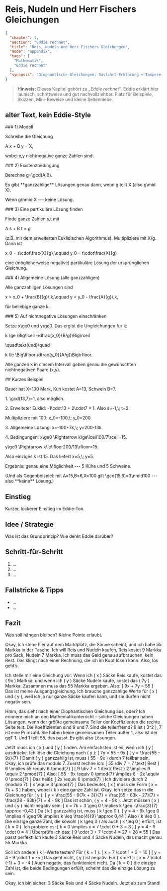 # Reis, Nudeln und Herr Fischers Gleichungen

```json
{
  "chapter": 1,
  "section": "Eddie rechnet",
  "title": "Reis, Nudeln und Herr Fischers Gleichungen",
  "mode": "appendix",
  "tags": [
    "Mathematik",
    "Eddie rechnet"
  ],
  "synopsis": "Diophantische Gleichungen: Busfahrt-Erklärung + Tampere-Beispiel (3 Säcke Reis + 4 Säcke Nudeln für 55 Markka)."
}
```

> **Hinweis:** Dieses Kapitel gehört zu *„Eddie rechnet“*.
> Eddie erklärt hier launisch, schrittweise und gut nachvollziehbar.
> Platz für Beispiele, Skizzen, Mini-Beweise und kleine Seitenhiebe.

## alter Text, kein Eddie-Style

\### 1) Modell

Schreibe die Gleichung

A x + B y = X,

wobei x,y nichtnegative ganze Zahlen sind.

\### 2) Existenzbedingung

Berechne g=\\gcd(A,B).

Es gibt \*\*ganzzahlige\*\* Lösungen genau dann, wenn g teilt X (also
g\\mid X).

Wenn g\\nmid X --- keine Lösung.

\### 3) Eine partikuläre Lösung finden

Finde ganze Zahlen s,t mit

A s + B t = g

(z.B. mit dem erweiterten Euklidischen Algorithmus). Multipliziere mit
X/g. Dann ist

x_0 = s\\cdot\\frac{X}{g},\\qquad y_0 = t\\cdot\\frac{X}{g}

eine (möglicherweise negative) partikuläre Lösung der ursprünglichen
Gleichung.

\### 4) Allgemeine Lösung (alle ganzzahligen)

Alle ganzzahligen Lösungen sind

x = x_0 + \\frac{B}{g}\\,k,\\qquad y = y_0 - \\frac{A}{g}\\,k,

für beliebige ganze k.

\### 5) Auf nichtnegative Lösungen einschränken

Setze x\\ge0 und y\\ge0. Das ergibt die Ungleichungen für k:

k \\ge \\Big\\lceil -\\dfrac{x_0}{B/g}\\Big\\rceil

\\quad\\text{und}\\quad

k \\le \\Big\\lfloor \\dfrac{y_0}{A/g}\\Big\\rfloor.

Alle ganzen k in diesem Intervall geben genau die gewünschten
nichtnegativen Paare (x,y).

\## Kurzes Beispiel

Bauer hat X=100 Mark, Kuh kostet A=13, Schwein B=7.

1\. \\gcd(13,7)=1, also möglich.

2\. Erweiteter Euklid: -1\\cdot13 + 2\\cdot7 = 1. Also s=-1,\\; t=2.

Multipliziere mit 100: x_0=-100,\\; y_0=200.

3\. Allgemeine Lösung: x=-100+7k,\\; y=200-13k.

4\. Bedingungen: x\\ge0 \\Rightarrow k\\ge\\lceil100/7\\rceil=15.

y\\ge0 \\Rightarrow k\\le\\lfloor200/13\\rfloor=15.

Also einziges k ist 15. Das liefert x=5,\\; y=5.

Ergebnis: genau eine Möglichkeit --- 5 Kühe und 5 Schweine.

(Und als Gegenbeispiel: mit A=15,B=6,X=100 gilt \\gcd(15,6)=3\\nmid100
--- also \*\*keine\*\* Lösung.)

## Einstieg

Kurzer, lockerer Einstieg im Eddie-Ton.

## Idee / Strategie

Was ist das Grundprinzip? Wie denkt Eddie darüber?

## Schritt-für-Schritt

1. …
2. …
3. …

## Fallstricke & Tipps

- …
- …

## Fazit

Was soll hängen bleiben? Kleine Pointe erlaubt.

Okay, ich stehe hier auf dem Marktplatz, die Sonne scheint, und ich habe 55 Markka in der Tasche. Ich will Reis und Nudeln kaufen, Reis kostet 9 Markka pro Sack, Nudeln 7 Markka. Ich muss das Geld genau aufbrauchen, kein Rest. Das klingt nach einer Rechnung, die ich im Kopf lösen kann. Also, los geht’s.

Ich stelle mir eine Gleichung vor: Wenn ich \( x \) Säcke Reis kaufe, kostet das \( 9x \) Markka, und wenn ich \( y \) Säcke Nudeln kaufe, kostet das \( 7y \) Markka. Zusammen muss das 55 Markka ergeben. Also:
\[
9x + 7y = 55
\]
Das ist meine Ausgangsgleichung. Ich brauche ganzzahlige Werte für \( x \) und \( y \), weil ich ja nur ganze Säcke kaufen kann, und sie dürfen nicht negativ sein.

Hmm, das sieht nach einer Diophantischen Gleichung aus, oder? Ich erinnere mich an den Mathematikunterricht – solche Gleichungen haben Lösungen, wenn der größte gemeinsame Teiler der Koeffizienten die rechte Seite teilt. Die Koeffizienten sind 9 und 7. Sind die teilerfremd? 9 ist \( 3^2 \), 7 ist eine Primzahl. Sie haben keine gemeinsamen Teiler außer 1, also ist der ggT 1. Und 1 teilt 55, das passt. Es gibt also Lösungen.

Jetzt muss ich \( x \) und \( y \) finden. Am einfachsten ist es, wenn ich \( y \) ausdrücke. Ich löse die Gleichung nach \( y \):
\[
7y = 55 - 9x
\]
\[
y = \frac{55 - 9x}{7}
\]
Damit \( y \) ganzzahlig ist, muss \( 55 - 9x \) durch 7 teilbar sein. Okay, ich prüfe das modulo 7. Zuerst rechne ich:
\[
55 \div 7 = 7 \text{ Rest } 6 \implies 55 \equiv 6 \pmod{7}
\]
\[
9 \div 7 = 1 \text{ Rest } 2 \implies 9 \equiv 2 \pmod{7}
\]
Also:
\[
55 - 9x \equiv 0 \pmod{7} \implies 6 - 2x \equiv 0 \pmod{7}
\]
Das heißt:
\[
2x \equiv 6 \pmod{7}
\]
Ich dividiere durch 2 (modulo 7):
\[
x \equiv 3 \pmod{7}
\]
Das bedeutet, \( x \) muss die Form \( x = 7k + 3 \) haben, wobei \( k \) eine ganze Zahl ist. Okay, ich setze das in die Gleichung für \( y \):
\[
y = \frac{55 - 9(7k + 3)}{7} = \frac{55 - 63k - 27}{7} = \frac{28 - 63k}{7} = 4 - 9k
\]
Das ist schön, \( y = 4 - 9k \). Jetzt müssen \( x \) und \( y \) nicht-negativ sein:
\[
x = 7k + 3 \geq 0 \implies k \geq -\frac{3}{7} \approx -0,43
\]
Da \( k \) ganzzahlig ist, muss \( k \geq 0 \).
\[
y = 4 - 9k \geq 0 \implies 4 \geq 9k \implies k \leq \frac{4}{9} \approx 0,44
\]
Also \( k \leq 0 \). Die einzige ganze Zahl, die sowohl \( k \geq 0 \) als auch \( k \leq 0 \) erfüllt, ist \( k = 0 \). Ich probiere es:
\[
k = 0 \implies x = 7 \cdot 0 + 3 = 3
\]
\[
y = 4 - 9 \cdot 0 = 4
\]
Überprüfe ich das:
\[
9 \cdot 3 + 7 \cdot 4 = 27 + 28 = 55
\]
Das passt perfekt! Ich kaufe 3 Säcke Reis und 4 Säcke Nudeln, das macht genau 55 Markka.

Soll ich andere \( k \)-Werte testen? Für \( k = 1 \):
\[
x = 7 \cdot 1 + 3 = 10
\]
\[
y = 4 - 9 \cdot 1 = -5
\]
Das geht nicht, \( y \) ist negativ. Für \( k = -1 \):
\[
x = 7 \cdot (-1) + 3 = -4
\]
Auch negativ, das funktioniert nicht. Da \( k = 0 \) die einzige Zahl ist, die beide Bedingungen erfüllt, scheint das die einzige Lösung zu sein.

Okay, ich bin sicher: 3 Säcke Reis und 4 Säcke Nudeln. Jetzt ab zum Stand!

